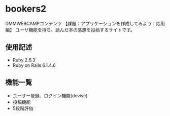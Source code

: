 # bookers2

DMMWEBCAMPコンテンツ
【課題：アプリケーションを作成してみよう：応用編】
ユーザ機能を持ち、読んだ本の感想を投稿するサイトです。


## 使用記述

- Ruby 2.6.3
- Ruby on Rails 6.1.4.6

## 機能一覧

- ユーザー登録、ログイン機能(devise)
- 投稿機能
- 5段階評価
